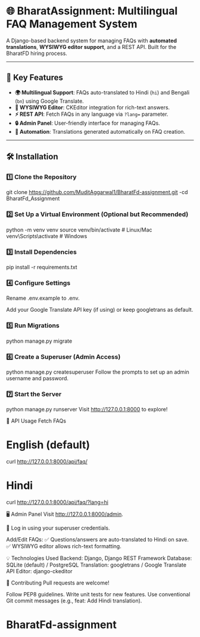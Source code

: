 # 🌐 BharatAssignment: Multilingual FAQ Management System  

A Django-based backend system for managing FAQs with **automated translations**, **WYSIWYG editor support**, and a REST API. Built for the BharatFD hiring process.  

---

## 🚀 Key Features  
- **🌍 Multilingual Support**: FAQs auto-translated to Hindi (`hi`) and Bengali (`bn`) using Google Translate.  
- **📝 WYSIWYG Editor**: CKEditor integration for rich-text answers.  
- **⚡ REST API**: Fetch FAQs in any language via `?lang=` parameter.  
- **🔒 Admin Panel**: User-friendly interface for managing FAQs.  
- **🤖 Automation**: Translations generated automatically on FAQ creation.  

---

## 🛠️ Installation  

### 1️⃣ Clone the Repository  
git clone https://github.com/MuditAggarwal1/BharatFd-assignment.git
-cd BharatFd_Assignment

### 2️⃣ Set Up a Virtual Environment (Optional but Recommended)
python -m venv venv
source venv/bin/activate  # Linux/Mac
venv\Scripts\activate     # Windows

### 3️⃣ Install Dependencies
pip install -r requirements.txt

### 4️⃣ Configure Settings
Rename .env.example to .env.

Add your Google Translate API key (if using) or keep googletrans as default.

### 5️⃣ Run Migrations
python manage.py migrate

### 6️⃣ Create a Superuser (Admin Access)
python manage.py createsuperuser
Follow the prompts to set up an admin username and password.

### 7️⃣ Start the Server
python manage.py runserver
Visit http://127.0.0.1:8000 to explore!

📡 API Usage
Fetch FAQs

# English (default)
curl http://127.0.0.1:8000/api/faq/

# Hindi
curl http://127.0.0.1:8000/api/faq/?lang=hi


🖥️ Admin Panel
Visit http://127.0.0.1:8000/admin.

🔑 Log in using your superuser credentials.

Add/Edit FAQs:
✅ Questions/answers are auto-translated to Hindi on save.
✅ WYSIWYG editor allows rich-text formatting.

💡 Technologies Used
Backend: Django, Django REST Framework
Database: SQLite (default) / PostgreSQL
Translation: googletrans / Google Translate API
Editor: django-ckeditor


🤝 Contributing
Pull requests are welcome!

Follow PEP8 guidelines.
Write unit tests for new features.
Use conventional Git commit messages (e.g., feat: Add Hindi translation).
# BharatFd-assignment
